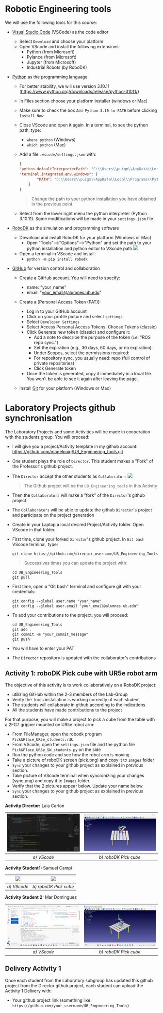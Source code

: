 # Robotic Engineering tools

We will use the following tools for this course:
- [Visual Studio Code](https://code.visualstudio.com/) (VSCode) as the code editor
    - Select `Download` and choose your platform
    - Open VScode and install the following extensions:
        - Python (from Microsoft)
        - Pylance (from Microsoft)
        - Jupyter (from Microsoft)
        - Industrial Robots (by RoboDK)
- [Python](https://www.python.org/) as the programming language
    - For better stability, we will use version 3.10.11 (https://www.python.org/downloads/release/python-31011/)
    - In Files section choose your platform installer (windows or Mac)
    - Make sure to check the box `Add Python 3.10 to PATH` before clicking `Install Now`
    - Close VScode and open it again. In a terminal, to see the python path, type:
        - `where python` (Windows)
        - `which python` (Mac)
    - Add a file `.vscode/settings.json` with:
        ````json
        {
        "python.defaultInterpreterPath": "C:\\Users\\puigm\\AppData\\Local\\Programs\\Python\\Python310\\python.exe",
        "terminal.integrated.env.windows": {
                "PATH": "C:\\Users\\puigm\\AppData\\Local\\Programs\\Python\\Python310\\;${env:PATH}"
            }
        }
        ````
        > Change the path to your python installation you have obtained in the previous point

    - Select from the lower right menu the python interpreter (Python 3.10.11). Some modifications will be made in your `settings.json` file
- [RoboDK](https://robodk.com/) as the simulation and programming software
    - Download and install RoboDK for your platform (Windows or Mac)
        - Open "Tools"-->"Options"-->"Python" and set the path to your python installation and python editor to VScode path
        ![](./Images/robodk_python_options.png)
    - Open a terminal in VScode and install:
        - `python -m pip install robodk`

- [GitHub](https://github.com/) for version control and collaboration
    - Create a GitHub account. You will need to specify:
        - name: "your_name"
        - email: "your_email@alumnes.ub.edu"
    - Create a [Personal Access Token (PAT)]:
        - Log in to your GitHub account
        - Click on your profile picture and select `settings`
        - Select `Developer Settings`
        - Select Access Personal Access Tokens: Choose Tokens (classic)
        - Click Generate new token (classic) and configure it:
            - Add a note to describe the purpose of the token (i.e. "ROS repo sync.")
            - Set the expiration (e.g., 30 days, 60 days, or no expiration).
            - Under Scopes, select the permissions required:
            - For repository sync, you usually need: repo (full control of private repositories)
            - Click Generate token
        - Once the token is generated, copy it immediately in a local file. You won't be able to see it again after leaving the page.

    - Install [Git](https://git-scm.com/downloads) for your platform (Windows or Mac)

# Laboratory Projects github synchronisation

The Laboratory Projects and some Activities will be made in cooperation with the students group. You will proceed:

- I will give you a project/Activity template in my github account: https://github.com/manelpuig/UB_Enginnering_tools.git
- One student plays the role of `Director`. This student makes a "Fork" of the Professor's github project.
- The `Director` accept the other students as `Collaborators`
![](./Images/github_collaborators.png)
  > The Github project will be the `UB_Engineering_tools` in this Activity

- Then the `Collaborators` will make a "fork" of the `Director`'s github project.
- The `Collaborators` will be able to update the github `Director`'s project and participate on the project generation
- Create in your Laptop a local desired Project/Activity folder. Open VScode in that folder.
- First time, clone your forked `Director`'s github project. In `Git bash` VScode terminal, type:
  ```shell
  git clone https://github.com/director_username/UB_Engineering_Tools
  ```
  >Successives times you can update the project with:
  ```shell
  cd UB_Engineering_Tools
  git pull
  ```
- First time, open a "Git bash" terminal and configure git with your credentials:
    ```git
    git config --global user.name "your_name"
    git config --global user.email "your_email@alumnes.ub.edu"
    ```
- To add your contributions to the project, you will proceed:
    ````shell
    cd UB_Engineering_Tools
    git add .
    git commit -m "your_commit_message"
    git push
    ````
- You will have to enter your PAT
- The `Director` repository is updated with the collaborator's contributions

## Activity 1: roboDK Pick cube with UR5e robot arm

The objective of this activity is to work collaboratively on a RoboDK project:
- utilizing GitHub within the 2-3 members of the Lab-Group
- Verify the Tools installation is working correctly of each student
- The students will collaborate in github according to the indications
- All the students have made contributions to the project

For that purpose, you will make a project to pick a cube from the table with a 2FG7 gripper mounted on UR5e robot arm:
- From FileManager, open the robodk program `Pick&Place_UR5e_students.rdk`
- From VScode, open the `settings.json` file and the python file `Pick&Place_UR5e_SW_students.py` on the side
- Run the python code and see how the robot arm is moving.
- Take a picture of roboDK screen (pick.png) and copy it to `Images` folder
- `Sync` your changes to your github project as explained in previous section. 
- Take picture of VScode terminal when syncronizing your changes (sync.png) and copy it to `Images` folder.
- Verify that the 2 pictures appear below. Update your name below.
- `Sync` your changes to your github project as explained in previous section. 

**Activity Director:** Laia Carlon 

| ![](./Images/sync.png) | ![](./Images/pick_LaiaCarlon.png) |
|:----------------------------:|:--------------------------------------:|
| *a) VScode*                 | *b) roboDK Pick cube*                 |


**Activity Student1:** Samuel Campi 

| ![](./Images/code.png) | ![](./Images/pickSAM.png) |
|:----------------------------:|:--------------------------------------:|
| *a) VScode*                 | *b) roboDK Pick cube*                 |

**Activity Student 2:** Mar Dominguez

| ![](./Images/sync_Mar.png) | ![](./Images/pick_Mar.png) |
|:----------------------------:|:--------------------------------------:|
| *a) VScode*                 | *b) roboDK Pick cube*                 |

## Delivery Activity 1

Once each student from the Laboratory subgroup has updated this github project from the Director github project, each student can upload the Activity 1 Delivery with:
- Your github project link (something like: `https://github.com/your_username/UB_Engineering_Tools`)
